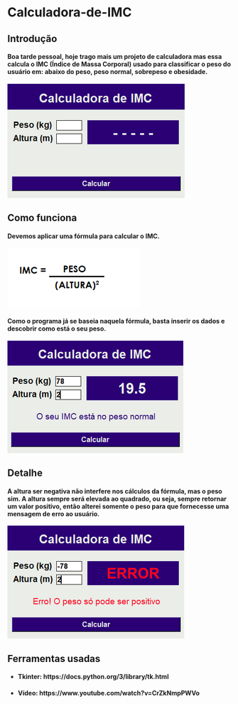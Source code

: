 # Calculadora-de-IMC
## Introdução 
<h4>Boa tarde pessoal, hoje trago mais um projeto de calculadora mas essa calcula o IMC (Índice de Massa Corporal) usado 
para classificar o peso do usuário em: abaixo do peso, peso normal, sobrepeso e obesidade.</h4>

<img src="https://github.com/EddieMC-Dev/Calculadora-de-IMC/blob/main/images/calculadora.PNG">

## Como funciona
<h4>Devemos aplicar uma fórmula para calcular o IMC.</h4>

<img src="https://github.com/EddieMC-Dev/Calculadora-de-IMC/blob/main/images/IMC.png">

<h4>Como o programa já se baseia naquela fórmula, basta inserir os dados e descobrir como está o seu peso.</h4>
<div> 
  <img src="https://github.com/EddieMC-Dev/Calculadora-de-IMC/blob/main/images/calculando_imc.PNG">
</div>

## Detalhe
<h4>A altura ser negativa não interfere nos cálculos da fórmula, mas o peso sim. A altura sempre será elevada ao quadrado,
ou seja, sempre retornar um valor positivo, então alterei somente o peso para que fornecesse uma mensagem de erro ao usuário.</h4>
<img src="https://github.com/EddieMC-Dev/Calculadora-de-IMC/blob/main/images/errando_peso.PNG">

## Ferramentas usadas
- <h4>Tkinter: https://docs.python.org/3/library/tk.html</h4>
- <h4>Vídeo: https://www.youtube.com/watch?v=CrZkNmpPWVo</h4>
